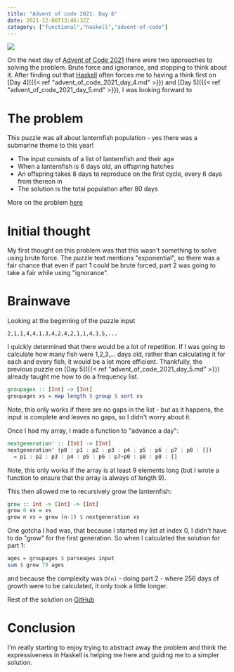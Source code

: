 ```yaml
---
title: "Advent of code 2021: Day 6"
date: 2021-12-06T13:46:32Z
category: ["functional","haskell","advent-of-code"]
---
```


![](/images/advent_of_code_title.jpg)

On the next day of [Advent of Code 2021](https://adventofcode.com/2021) there were two approaches
to solving the problem.  Brute force and ignorance, and stopping to think about it.  After finding out that 
[Haskell](https://www.haskell.org) often forces me to having a think first on
[Day 4]({{< ref "advent_of_code_2021_day_4.md" >}}) and [Day 5]({{< ref "advent_of_code_2021_day_5.md" >}}),
I was looking forward to 

# The problem

This puzzle was all about lanternfish population - yes there was a submarine theme to this year!

- The input consists of a list of lanternfish and their age
- When a lanternfish is 6 days old, an offspring hatches
- An offspring takes 8 days to reproduce on the first cycle, every 6 days from thereon in
- The solution is the total population after 80 days

More on the problem [here](https://adventofcode.com/2021/day/6)

# Initial thought

My first thought on this problem was that this wasn't something to solve using brute force.
The puzzle text mentions "exponential", so there was a fair chance that even if part 1 could
be brute forced, part 2 was going to take a fair while using "ignorance".

# Brainwave

Looking at the beginning of the puzzle input

```
2,1,1,4,4,1,3,4,2,4,2,1,1,4,3,5,...
```

I quickly determined that there would be a lot of repetition. If I was going to calculate how many 
fish were 1,2,3,... days old, rather than calculating it for each and every fish, it would be a lot
more efficient. Thankfully, the previous puzzle on [Day 5]({{< ref "advent_of_code_2021_day_5.md" >}})
already taught me how to do a frequency list.

```haskell
groupages :: [Int] -> [Int]
groupages xs = map length $ group $ sort xs
```

Note, this only works if there are no gaps in the list - but as it happens, the input is complete and 
leaves no gaps, so I didn't worry about it.

Once I had my array, I made a function to "advance a day":

```haskell
nextgeneration' :: [Int] -> [Int]
nextgeneration' (p0 : p1 : p2 : p3 : p4 : p5 : p6 : p7 : p8 : []) 
  = p1 : p2 : p3 : p4 : p5 : p6 : p7+p0 : p8 : p0 : []
```

Note, this only works if the array is at least 9 elements long (but I wrote a function to ensure that the array is always
of length 9).

This then allowed me to recursively grow the lanternfish:

```haskell
grow :: Int -> [Int] -> [Int]
grow 0 xs = xs
grow n xs = grow (n-1) $ nextgeneration xs
```

One gotcha I had was, that because I started my list at index 0, I didn't have to do "grow" for the first generation.  So when I calculated
the solution for part 1:

```haskell
ages = groupages $ parseages input
sum $ grow 79 ages
```

and because the complexity was `O(n)` - doing part 2 - where 256 days of growth were to be calculated, it only took a
little longer.

Rest of the solution on [GitHub](https://github.com/beny23/advent-of-code/tree/main/2021/haskell/day6) 

# Conclusion

I'm really starting to enjoy trying to abstract away the problem and think the expressiveness in Haskell is helping
me here and guiding me to a simpler solution.